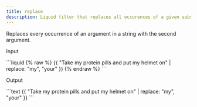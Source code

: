 ```yaml
---
title: replace
description: Liquid filter that replaces all occurences of a given substring in a string.
---
```

Replaces every occurrence of an argument in a string with the second argument.
<p class="code-label">Input</p>
```liquid
{% raw %}
{{ "Take my protein pills and put my helmet on" | replace: "my", "your" }}
{% endraw %}
```
<p class="code-label">Output</p>
```text
{{ "Take my protein pills and put my helmet on" | replace: "my", "your" }}
```